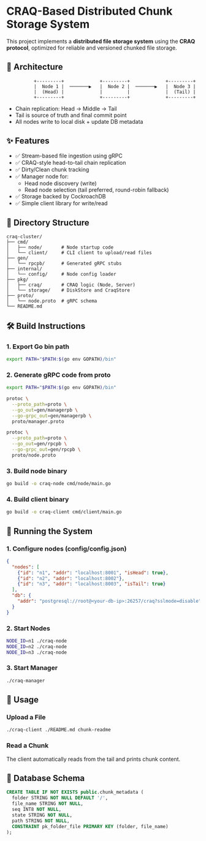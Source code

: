 # CRAQ-Based Distributed Chunk Storage System

This project implements a **distributed file storage system** using the **CRAQ protocol**, optimized for reliable and versioned chunked file storage.

## 🧱 Architecture

```
          +---------+             +---------+             +---------+
          |  Node 1 |  ───────▶   |  Node 2 |  ───────▶   |  Node 3 |
          |  (Head) |             |         |             |  (Tail) |
          +---------+             +---------+             +---------+
```

- Chain replication: Head → Middle → Tail
- Tail is source of truth and final commit point
- All nodes write to local disk + update DB metadata

## ✨ Features

- ✅ Stream-based file ingestion using gRPC
- ✅ CRAQ-style head-to-tail chain replication
- ✅ Dirty/Clean chunk tracking
- ✅ Manager node for:
  - Head node discovery (write)
  - Read node selection (tail preferred, round-robin fallback)
- ✅ Storage backed by CockroachDB
- ✅ Simple client library for write/read

## 📁 Directory Structure

```
craq-cluster/
├── cmd/
│   ├── node/       # Node startup code
│   └── client/     # CLI client to upload/read files
├── gen/
│   └── rpcpb/      # Generated gRPC stubs
├── internal/
│   └── config/     # Node config loader
├── pkg/
│   ├── craq/       # CRAQ logic (Node, Server)
│   └── storage/    # DiskStore and CraqStore
├── proto/
│   └── node.proto  # gRPC schema
└── README.md
```

## 🛠 Build Instructions

### 1. Export Go bin path

```bash
export PATH="$PATH:$(go env GOPATH)/bin"
```

### 2. Generate gRPC code from proto

```bash
export PATH="$PATH:$(go env GOPATH)/bin"

protoc \
  --proto_path=proto \
  --go_out=gen/managerpb \
  --go-grpc_out=gen/managerpb \
  proto/manager.proto

protoc \
  --proto_path=proto \
  --go_out=gen/rpcpb \
  --go-grpc_out=gen/rpcpb \
  proto/node.proto
```

### 3. Build node binary

```bash
go build -o craq-node cmd/node/main.go
```

### 4. Build client binary

```bash
go build -o craq-client cmd/client/main.go
```

## 🚀 Running the System

### 1. Configure nodes (config/config.json)

```json
{
  "nodes": [
    {"id": "n1", "addr": "localhost:8001", "isHead": true},
    {"id": "n2", "addr": "localhost:8002"},
    {"id": "n3", "addr": "localhost:8003", "isTail": true}
  ],
  "db": {
    "addr": "postgresql://root@<your-db-ip>:26257/craq?sslmode=disable"
  }
}
```

### 2. Start Nodes

```bash
NODE_ID=n1 ./craq-node
NODE_ID=n2 ./craq-node
NODE_ID=n3 ./craq-node
```

### 3. Start Manager

```bash
./craq-manager
```

## 🧪 Usage

### Upload a File

```bash
./craq-client ./README.md chunk-readme
```

### Read a Chunk

The client automatically reads from the tail and prints chunk content.

## 🧬 Database Schema

```sql
CREATE TABLE IF NOT EXISTS public.chunk_metadata (
  folder STRING NOT NULL DEFAULT '/',
  file_name STRING NOT NULL,
  seq INT8 NOT NULL,
  state STRING NOT NULL,
  path STRING NOT NULL,
  CONSTRAINT pk_folder_file PRIMARY KEY (folder, file_name)
);
```


